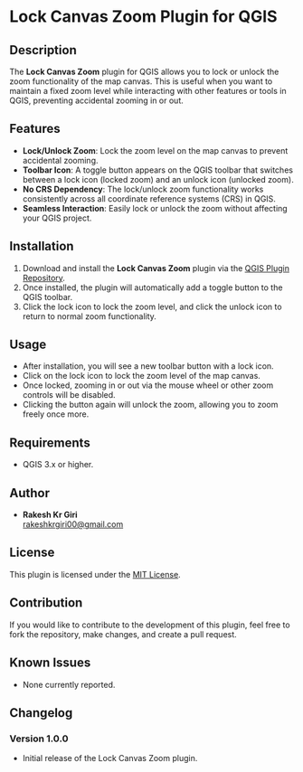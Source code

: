 # Lock Canvas Zoom Plugin for QGIS

## Description
The **Lock Canvas Zoom** plugin for QGIS allows you to lock or unlock the zoom functionality of the map canvas. This is useful when you want to maintain a fixed zoom level while interacting with other features or tools in QGIS, preventing accidental zooming in or out.

## Features
- **Lock/Unlock Zoom**: Lock the zoom level on the map canvas to prevent accidental zooming.
- **Toolbar Icon**: A toggle button appears on the QGIS toolbar that switches between a lock icon (locked zoom) and an unlock icon (unlocked zoom).
- **No CRS Dependency**: The lock/unlock zoom functionality works consistently across all coordinate reference systems (CRS) in QGIS.
- **Seamless Interaction**: Easily lock or unlock the zoom without affecting your QGIS project.

## Installation

1. Download and install the **Lock Canvas Zoom** plugin via the [QGIS Plugin Repository](https://plugins.qgis.org/plugins/LockCanvasZoom/).
2. Once installed, the plugin will automatically add a toggle button to the QGIS toolbar.
3. Click the lock icon to lock the zoom level, and click the unlock icon to return to normal zoom functionality.

## Usage
- After installation, you will see a new toolbar button with a lock icon. 
- Click on the lock icon to lock the zoom level of the map canvas.
- Once locked, zooming in or out via the mouse wheel or other zoom controls will be disabled.
- Clicking the button again will unlock the zoom, allowing you to zoom freely once more.

## Requirements
- QGIS 3.x or higher.

## Author
- **Rakesh Kr Giri**  
  [rakeshkrgiri00@gmail.com](mailto:rakeshkrgiri00@gmail.com)

## License
This plugin is licensed under the [MIT License](LICENSE).

## Contribution
If you would like to contribute to the development of this plugin, feel free to fork the repository, make changes, and create a pull request.

## Known Issues
- None currently reported.

## Changelog
### Version 1.0.0
- Initial release of the Lock Canvas Zoom plugin.
